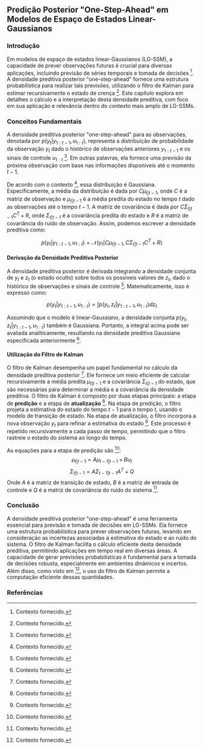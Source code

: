## Predição Posterior "One-Step-Ahead" em Modelos de Espaço de Estados Linear-Gaussianos

### Introdução
Em modelos de espaço de estados linear-Gaussianos (LG-SSM), a capacidade de prever observações futuras é crucial para diversas aplicações, incluindo previsão de séries temporais e tomada de decisões [^1]. A densidade preditiva posterior "one-step-ahead" fornece uma estrutura probabilística para realizar tais previsões, utilizando o filtro de Kalman para estimar recursivamente o estado de crença [^1]. Este capítulo explora em detalhes o cálculo e a interpretação desta densidade preditiva, com foco em sua aplicação e relevância dentro do contexto mais amplo de LG-SSMs.

### Conceitos Fundamentais
A densidade preditiva posterior "one-step-ahead" para as observações, denotada por $p(y_t|y_{1:t-1}, u_{1:t})$, representa a distribuição de probabilidade da observação $y_t$ dado o histórico de observações anteriores $y_{1:t-1}$ e os sinais de controle $u_{1:t}$ [^1]. Em outras palavras, ela fornece uma previsão da próxima observação com base nas informações disponíveis até o momento $t-1$.

De acordo com o contexto [^1], essa distribuição é Gaussiana. Especificamente, a média da distribuição é dada por $C\mu_{t|t-1}$, onde $C$ é a matriz de observação e $\mu_{t|t-1}$ é a média predita do estado no tempo $t$ dado as observações até o tempo $t-1$. A matriz de covariância é dada por $C\Sigma_{t|t-1}C^T + R$, onde $\Sigma_{t|t-1}$ é a covariância predita do estado e $R$ é a matriz de covariância do ruído de observação. Assim, podemos escrever a densidade preditiva como:

$$
p(y_t|y_{1:t-1}, u_{1:t}) = \mathcal{N}(y_t | C\mu_{t|t-1}, C\Sigma_{t|t-1}C^T + R)
$$

#### Derivação da Densidade Preditiva Posterior
A densidade preditiva posterior é derivada integrando a densidade conjunta de $y_t$ e $z_t$ (o estado oculto) sobre todos os possíveis valores de $z_t$, dado o histórico de observações e sinais de controle [^1]. Matematicamente, isso é expresso como:

$$
p(y_t|y_{1:t-1}, u_{1:t}) = \int p(y_t, z_t | y_{1:t-1}, u_{1:t}) dz_t
$$

Assumindo que o modelo é linear-Gaussiano, a densidade conjunta $p(y_t, z_t | y_{1:t-1}, u_{1:t})$ também é Gaussiana. Portanto, a integral acima pode ser avaliada analiticamente, resultando na densidade preditiva Gaussiana especificada anteriormente [^1].

#### Utilização do Filtro de Kalman
O filtro de Kalman desempenha um papel fundamental no cálculo da densidade preditiva posterior [^1]. Ele fornece um meio eficiente de calcular recursivamente a média predita $\mu_{t|t-1}$ e a covariância $\Sigma_{t|t-1}$ do estado, que são necessárias para determinar a média e a covariância da densidade preditiva.
O filtro de Kalman é composto por duas etapas principais: a etapa de **predição** e a etapa de **atualização** [^1]. Na etapa de predição, o filtro projeta a estimativa do estado do tempo $t-1$ para o tempo $t$, usando o modelo de transição de estado. Na etapa de atualização, o filtro incorpora a nova observação $y_t$ para refinar a estimativa do estado [^1]. Este processo é repetido recursivamente a cada passo de tempo, permitindo que o filtro rastreie o estado do sistema ao longo do tempo.

As equações para a etapa de predição são [^1]:
$$
\mu_{t|t-1} = A\mu_{t-1|t-1} + Bu_t
$$
$$
\Sigma_{t|t-1} = A\Sigma_{t-1|t-1}A^T + Q
$$
Onde $A$ é a matriz de transição de estado, $B$ é a matriz de entrada de controle e $Q$ é a matriz de covariância do ruído do sistema [^1].

### Conclusão
A densidade preditiva posterior "one-step-ahead" é uma ferramenta essencial para previsão e tomada de decisões em LG-SSMs. Ela fornece uma estrutura probabilística para prever observações futuras, levando em consideração as incertezas associadas à estimativa do estado e ao ruído do sistema. O filtro de Kalman facilita o cálculo eficiente desta densidade preditiva, permitindo aplicações em tempo real em diversas áreas. A capacidade de gerar previsões probabilísticas é fundamental para a tomada de decisões robusta, especialmente em ambientes dinâmicos e incertos. Além disso, como visto em [^1], o uso do filtro de Kalman permite a computação eficiente dessas quantidades.

### Referências
[^1]: Contexto fornecido.
<!-- END -->